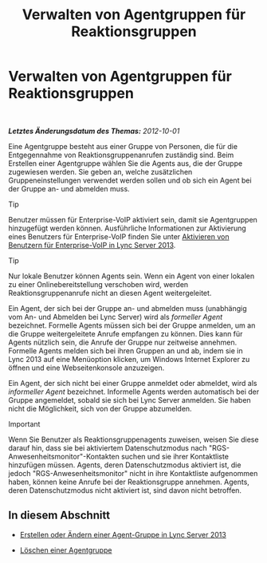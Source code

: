 ﻿---
title: Verwalten von Agentgruppen für Reaktionsgruppen
TOCTitle: Verwalten von Agentgruppen für Reaktionsgruppen
ms:assetid: 36084cdc-38f1-4c45-922f-f81c7e86210c
ms:mtpsurl: https://technet.microsoft.com/de-de/library/Gg520976(v=OCS.15)
ms:contentKeyID: 49293653
ms.date: 05/19/2016
mtps_version: v=OCS.15
ms.translationtype: HT
---

# Verwalten von Agentgruppen für Reaktionsgruppen

 

_**Letztes Änderungsdatum des Themas:** 2012-10-01_

Eine Agentgruppe besteht aus einer Gruppe von Personen, die für die Entgegennahme von Reaktionsgruppenanrufen zuständig sind. Beim Erstellen einer Agentgruppe wählen Sie die Agents aus, die der Gruppe zugewiesen werden. Sie geben an, welche zusätzlichen Gruppeneinstellungen verwendet werden sollen und ob sich ein Agent bei der Gruppe an- und abmelden muss.


> [!TIP]
> Benutzer müssen für Enterprise-VoIP aktiviert sein, damit sie Agentgruppen hinzugefügt werden können. Ausführliche Informationen zur Aktivierung eines Benutzers für Enterprise-VoIP finden Sie unter <A href="lync-server-2013-enable-users-for-enterprise-voice.md">Aktivieren von Benutzern für Enterprise-VoIP in Lync Server 2013</A>.




> [!TIP]
> Nur lokale Benutzer können Agents sein. Wenn ein Agent von einer lokalen zu einer Onlinebereitstellung verschoben wird, werden Reaktionsgruppenanrufe nicht an diesen Agent weitergeleitet.



Ein Agent, der sich bei der Gruppe an- und abmelden muss (unabhängig vom An- und Abmelden bei Lync Server) wird als *formeller Agent* bezeichnet. Formelle Agents müssen sich bei der Gruppe anmelden, um an die Gruppe weitergeleitete Anrufe empfangen zu können. Dies kann für Agents nützlich sein, die Anrufe der Gruppe nur zeitweise annehmen. Formelle Agents melden sich bei ihren Gruppen an und ab, indem sie in Lync 2013 auf eine Menüoption klicken, um Windows Internet Explorer zu öffnen und eine Webseitenkonsole anzuzeigen.

Ein Agent, der sich nicht bei einer Gruppe anmeldet oder abmeldet, wird als *informeller Agent* bezeichnet. Informelle Agents werden automatisch bei der Gruppe angemeldet, sobald sie sich bei Lync Server anmelden. Sie haben nicht die Möglichkeit, sich von der Gruppe abzumelden.


> [!IMPORTANT]
> Wenn Sie Benutzer als Reaktionsgruppenagents zuweisen, weisen Sie diese darauf hin, dass sie bei aktiviertem Datenschutzmodus nach "RGS-Anwesenheitsmonitor"-Kontakten suchen und sie ihrer Kontaktliste hinzufügen müssen. Agents, deren Datenschutzmodus aktiviert ist, die jedoch "RGS-Anwesenheitsmonitor" nicht in ihre Kontaktliste aufgenommen haben, können keine Anrufe bei der Reaktionsgruppe annehmen. Agents, deren Datenschutzmodus nicht aktiviert ist, sind davon nicht betroffen.



## In diesem Abschnitt

  - [Erstellen oder Ändern einer Agent-Gruppe in Lync Server 2013](lync-server-2013-create-or-modify-an-agent-group.md)

  - [Löschen einer Agentgruppe](lync-server-2013-delete-an-agent-group.md)

